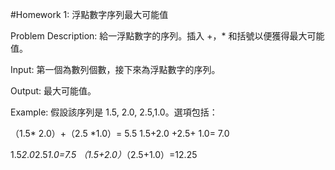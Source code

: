 #Homework 1: 浮點數字序列最大可能值

Problem Description:
給一浮點數字的序列。插入 +，* 和括號以便獲得最大可能值。

Input:
第一個為數列個數，接下來為浮點數字的序列。

Output:
最大可能值。

Example:
假設該序列是 1.5, 2.0, 2.5,1.0。選項包括：

（1.5* 2.0）+（2.5 *1.0）= 5.5 1.5+2.0 +2.5+ 1.0= 7.0

1.5*2.0*2.5*1.0=7.5 （1.5+2.0）*（2.5+1.0）=12.25
